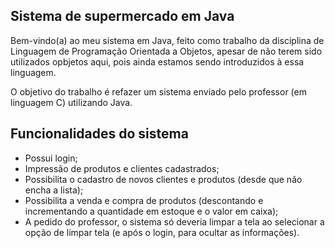## Sistema de supermercado em Java

Bem-vindo(a) ao meu sistema em Java, feito como trabalho da disciplina de Linguagem de Programação Orientada a Objetos, apesar de não terem sido utilizados opbjetos aqui, pois ainda estamos sendo introduzidos à essa linguagem.

O objetivo do trabalho é refazer um sistema enviado pelo professor (em linguagem C) utilizando Java.

## Funcionalidades do sistema

- Possui login;
- Impressão de produtos e clientes cadastrados;
- Possibilita o cadastro de novos clientes e produtos (desde que não encha a lista);
- Possibilita a venda e compra de produtos (descontando e incrementando a quantidade em estoque e o valor em caixa);
- A pedido do professor, o sistema só deveria limpar a tela ao selecionar a opção de limpar tela (e após o login, para ocultar as informações).

